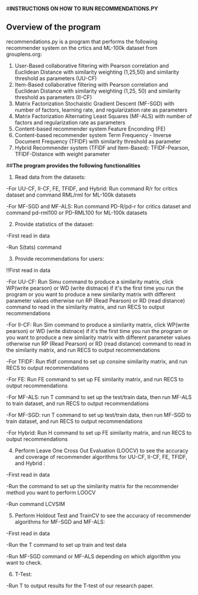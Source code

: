 #**INSTRUCTIONS ON HOW TO RUN RECOMMENDATIONS.PY**

## **Overview of the program**

recommendations.py is a program that performs the following recommender system on the crtics and ML-100k dataset from grouplens.org:

1. User-Based collaborative filtering with Pearson correlation and Euclidean Distance with similarity weighting (1,25,50) and similarity threshold as parameters (UU-CF)
2. Item-Based collaborative filtering with Pearson correlation and Euclidean Distance with similarity weighting (1,25, 50) and similarity threshold as parameters (II-CF)
3. Matrix Factorization Stochaistic Gradient Descent (MF-SGD) with number of factors, learning rate, and regularization rate as parameters
4. Matrix Factorization Alternating Least Squares (MF-ALS) with number of factors and regularization rate as parameters
5. Content-based recommender system Feature Enconding (FE)
6. Content-based recommender system Term Frequency - Inverse Document Frequency (TFIDF) with similarity threshold as parameter
7. Hybrid Recommender system (TFIDF and Item-Based): TFIDF-Pearson, TFIDF-Distance with weight parameter

##**The program provides the following functionalities**

1. Read data from the datasets:

-For UU-CF, II-CF, FE, TFIDF, and Hybrid: Run command R/r for critics dataset and command RML/rml for ML-100k datasets

-For MF-SGD and MF-ALS: Run command PD-R/pd-r for critics dataset and command pd-rml100 or PD-RML100 for ML-100k datasets

2. Provide statistics of the dataset:

-First read in data

-Run S(tats) command

3. Provide recommendations for users:

!!First read in data

-For UU-CF: Run Simu command to produce a similarity matrix, click WP(write pearson) or WD (write distnace) if it's the first time you run the program or you want
to produce a new similarity matrix with different parameter values otherwise run RP (Read Pearson) or RD (read distance)  command to read in the similarity matrix, and run RECS to output recommendations

-For II-CF: Run Sim command to produce a similarity matrix, click WP(write pearson) or WD (write distnace) if it's the first time you run the program or you want
to produce a new similarity matrix with different parameter values otherwise run RP (Read Pearson) or RD (read distance) command to read in the similarity matrix, and run RECS to output recommendations

-For TFIDF: Run tfidf command to set up consine similarity matrix, and run RECS to output recommendations

-For FE: Run FE command to set up FE similarity matrix, and run RECS to output recommendations

-For MF-ALS: run T command to set up the test/train data, then run MF-ALS to train dataset, and run RECS to output recommendations

-For MF-SGD: run T command to set up test/train data, then run MF-SGD to train dataset, and run RECS to output recommendations

-For Hybrid: Run H command to set up FE similarity matrix, and run RECS to output recommendations


4. Perform Leave One Cross Out Evaluation (LOOCV) to see the accuracy and coverage of recommender algorithms for UU-CF, II-CF, FE, TFIDF, and Hybrid :

-First read in data

-Run the command to set up the similarity matrix for the recommender method you want to perform LOOCV

-Run command LCVSIM

5. Perform Holdout Test and TrainCV to see the accuracy of recommender algorithms for MF-SGD and MF-ALS:

-First read in data

-Run the T command to set up train and test data

-Run MF-SGD command or MF-ALS depending on which algorithm you want to check.

6. T-Test:

-Run T to output results for the T-test of our research paper.
